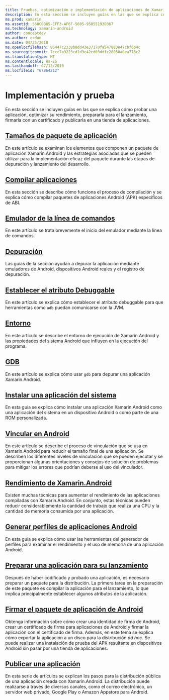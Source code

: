 ```yaml
---
title: Pruebas, optimización e implementación de aplicaciones de Xamarin.Android
description: En esta sección se incluyen guías en las que se explica cómo probar una aplicación, optimizar su rendimiento, prepararla para el lanzamiento, firmarla con un certificado y publicarla en una tienda de aplicaciones.
ms.prod: xamarin
ms.assetid: 568C0B85-EFF3-AF6F-5605-95055193D367
ms.technology: xamarin-android
author: conceptdev
ms.author: crdun
ms.date: 04/25/2018
ms.openlocfilehash: 86447c2338b8dd43e37170fa547883e47cbf6b4c
ms.sourcegitcommit: 7ccc7a9223cd1d3c42cd03ddfc28050a8ea776c2
ms.translationtype: HT
ms.contentlocale: es-ES
ms.lasthandoff: 07/13/2019
ms.locfileid: "67864212"
---
```

# <a name="deployment-and-testing"></a>Implementación y prueba

En esta sección se incluyen guías en las que se explica cómo probar una aplicación, optimizar su rendimiento, prepararla para el lanzamiento, firmarla con un certificado y publicarla en una tienda de aplicaciones.


## <a name="application-package-sizesapp-package-sizemd"></a>[Tamaños de paquete de aplicación](app-package-size.md)

En este artículo se examinan los elementos que componen un paquete de aplicación Xamarin.Android y las estrategias asociadas que se pueden utilizar para la implementación eficaz del paquete durante las etapas de depuración y lanzamiento del desarrollo.

## <a name="building-appsbuilding-appsindexmd"></a>[Compilar aplicaciones](building-apps/index.md)

En esta sección se describe cómo funciona el proceso de compilación y se explica cómo compilar paquetes de aplicaciones Android (APK) específicos de ABI.

## <a name="command-line-emulatorcommand-line-emulatormd"></a>[Emulador de la línea de comandos](command-line-emulator.md)

En este artículo se trata brevemente el inicio del emulador mediante la línea de comandos.

## <a name="debuggingandroiddeploy-testdebuggingindexmd"></a>[Depuración](~/android/deploy-test/debugging/index.md)

Las guías de la sección ayudan a depurar la aplicación mediante emuladores de Android, dispositivos Android reales y el registro de depuración.

## <a name="setting-the-debuggable-attributeandroiddeploy-testdebuggable-attributemd"></a>[Establecer el atributo Debuggable](~/android/deploy-test/debuggable-attribute.md)

En este artículo se explica cómo establecer el atributo debuggable para que herramientas como `adb` puedan comunicarse con la JVM.

## <a name="environmentenvironmentmd"></a>[Entorno](environment.md)

En este artículo se describe el entorno de ejecución de Xamarin.Android y las propiedades del sistema Android que influyen en la ejecución del programa.

## <a name="gdbgdbmd"></a>[GDB](gdb.md)

En este artículo se explica cómo usar `gdb` para depurar una aplicación Xamarin.Android.

## <a name="installing-a-system-appinstall-system-appmd"></a>[Instalar una aplicación del sistema](install-system-app.md)

En esta guía se explica cómo instalar una aplicación Xamarin.Android como una aplicación del sistema en un dispositivo Android o como parte de una ROM personalizada.

## <a name="linking-on-androidlinkermd"></a>[Vincular en Android](linker.md)

En este artículo se describe el proceso de vinculación que se usa en Xamarin.Android para reducir el tamaño final de una aplicación. Se describen los diferentes niveles de vinculación que se pueden ejecutar y se proporcionan algunas orientaciones y consejos de solución de problemas para mitigar los errores que podrían deberse al uso del vinculador.

## <a name="xamarinandroid-performanceandroiddeploy-testperformancemd"></a>[Rendimiento de Xamarin.Android](~/android/deploy-test/performance.md)

Existen muchas técnicas para aumentar el rendimiento de las aplicaciones compiladas con Xamarin.Android. En conjunto, estas técnicas pueden reducir considerablemente la cantidad de trabajo que realiza una CPU y la cantidad de memoria consumida por una aplicación.

## <a name="profiling-android-appsandroiddeploy-testprofilingmd"></a>[Generar perfiles de aplicaciones Android](~/android/deploy-test/profiling.md)

En esta guía se explica cómo usar las herramientas del generador de perfiles para examinar el rendimiento y el uso de memoria de una aplicación Android.


## <a name="preparing-an-application-for-releaseandroiddeploy-testrelease-prepindexmd"></a>[Preparar una aplicación para su lanzamiento](~/android/deploy-test/release-prep/index.md)

Después de haber codificado y probado una aplicación, es necesario preparar un paquete para la distribución. La primera tarea en la preparación de este paquete es compilar la aplicación para el lanzamiento, lo que implica principalmente establecer algunos atributos de la aplicación.

## <a name="signing-the-android-application-packageandroiddeploy-testsigningindexmd"></a>[Firmar el paquete de aplicación de Android](~/android/deploy-test/signing/index.md)

Obtenga información sobre cómo crear una identidad de firma de Android, crear un certificado de firma para aplicaciones de Android y firmar la aplicación con el certificado de firma. Además, en este tema se explica cómo exportar la aplicación a un disco para la distribución *ad hoc*. Se puede realizar una instalación de prueba del APK resultante en dispositivos Android sin pasar por una tienda de aplicaciones.

## <a name="publishing-an-applicationandroiddeploy-testpublishingindexmd"></a>[Publicar una aplicación](~/android/deploy-test/publishing/index.md)

En esta serie de artículos se explican los pasos para la distribución pública de una aplicación creada con Xamarin.Android. La distribución puede realizarse a través de diversos canales, como el correo electrónico, un servidor web privado, Google Play o Amazon Appstore para Android.
